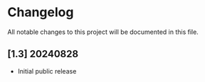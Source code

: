 # Changelog

All notable changes to this project will be documented in this file.

## [1.3] 20240828

- Initial public release
